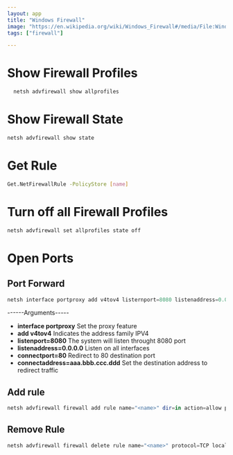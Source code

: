 ```yaml
---
layout: app
title: "Windows Firewall"
image: "https://en.wikipedia.org/wiki/Windows_Firewall#/media/File:Windows_Firewall_icon.png"
tags: ["firewall"]

---
```


# Show Firewall Profiles

```bash
  netsh advfirewall show allprofiles
```
# Show Firewall State

```bash
netsh advfirewall show state
```
# Get Rule

```bash
Get.NetFirewallRule -PolicyStore [name]
```

# Turn off all Firewall Profiles

```bash 
netsh advfirewall set allprofiles state off
```

# Open Ports

## Port Forward

```powershell
netsh interface portproxy add v4tov4 listernport=8080 listenaddress=0.0.0.0 connectport=80 connectaddress="attack ip machine"
```
------Arguments-----

- **interface portproxy** Set the proxy feature
- **add v4tov4** Indicates the address family IPV4
- **listenport=8080** The system will listen throught 8080 port
- **listenaddress=0.0.0.0** Listen on all interfaces
- **connectport=80** Redirect to 80 destination port
- **connectaddress=aaa.bbb.ccc.ddd** Set the destination address to redirect traffic

## Add rule

```powershell
netsh advfirewall firewall add rule name="<name>" dir=in action=allow protocol=TCP localport=4444
```

## Remove Rule

```powershell
netsh advfirewall firewall delete rule name="<name>" protocol=TCP localport=4444
```

